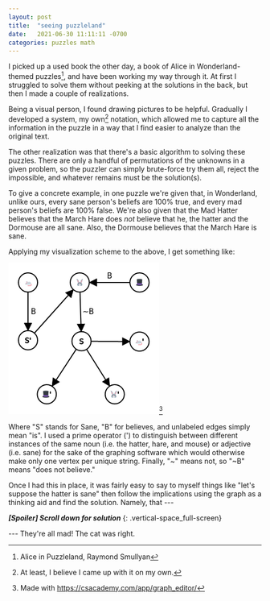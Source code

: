 ```yaml
---
layout: post
title:  "seeing puzzleland"
date:   2021-06-30 11:11:11 -0700
categories: puzzles math
---
```


I picked up a used book the other day, a book of Alice in Wonderland-themed puzzles[^1], and have been working my way through it. At first I struggled to solve them without peeking at the solutions in the back, but then I made a couple of realizations.

Being a visual person, I found drawing pictures to be helpful. Gradually I developed a system, my own[^2] notation, which allowed me to capture all the information in the puzzle in a way that I find easier to analyze than the original text.

The other realization was that there's a basic algorithm to solving these puzzles. There are only a handful of permutations of the unknowns in a given problem, so the puzzler can simply brute-force try them all, reject the impossible, and whatever remains must be the solution(s).

To give a concrete example, in one puzzle we're given that, in Wonderland, unlike ours, every sane person's beliefs are 100% true, and every mad person's beliefs are 100% false. We're also given that the Mad Hatter believes that the March Hare does _not_ believe that he, the hatter and the Dormouse are all sane. Also, the Dormouse believes that the March Hare is sane.

Applying my visualization scheme to the above, I get something like:

![a directed edge-vertex graph](/alice-in-puzzle-land-graph.png)[^3]

Where "S" stands for Sane, "B" for believes, and unlabeled edges simply mean "is". I used a prime operator (') to distinguish between different instances of the same noun (i.e. the hatter, hare, and mouse) or adjective (i.e. sane) for the sake of the graphing software which would otherwise make only one vertex per unique string. Finally, "~" means not, so "~B" means "does not believe."

Once I had this in place, it was fairly easy to say to myself things like "let's suppose the hatter is sane" then follow the implications using the graph as a thinking aid and find the solution. Namely, that ---

___[Spoiler] Scroll down for solution___
{: .vertical-space_full-screen}

--- They're all mad! The cat was right.

[^1]: Alice in Puzzleland, Raymond Smullyan
[^2]: At least, I believe I came up with it on my own.
[^3]: Made with <https://csacademy.com/app/graph_editor/>
